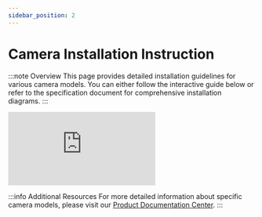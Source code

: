 ```yaml
---
sidebar_position: 2
---
```


# Camera Installation Instruction

:::note Overview
This page provides detailed installation guidelines for various camera models. You can either follow the interactive guide below or refer to the specification document for comprehensive installation diagrams.
:::


<div style={{
  backgroundColor: 'var(--ifm-background-color)',
  borderRadius: '8px',
  padding: '1rem',
  marginBottom: '2rem',
  boxShadow: '0 2px 8px rgba(0,0,0,0.1)'
}}>
  <div style={{
    textAlign: 'center',
    position: 'relative',
    width: '100%',
    paddingBottom: '80%', // 增加高度比例
    marginBottom: '1rem'
  }}>
    <iframe
      style={{
        position: 'absolute',
        top: 0,
        left: 0,
        width: '100%',
        height: '100%',
        borderRadius: '4px'
      }}
      src="https://mozilla.github.io/pdf.js/web/viewer.html?file=https://raw.githubusercontent.com/1214658495/myWikiFiles/main/Camera/Installation/Camera_Module_Installation_Guidance_en.pdf"
      scrolling="no"
      border="0"
      frameBorder="no"
      framespacing="0"
      allowFullScreen="true">
    </iframe>
  </div>
</div>

:::info Additional Resources
For more detailed information about specific camera models, please visit our [Product Documentation Center](https://sensing-world.com/en/h-col-173.html).
:::


